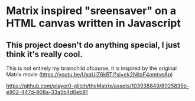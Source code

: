 # Matrix inspired "sreensaver" on a HTML canvas written in Javascript

## This project doesn't do anything special, I just think it's really cool.

This is not entirely my brainchild ofcourse, it is inspired by the original Matrix movie (https://youtu.be/UxqUIZ6kBTI?si=ek2NitaF4omtveAp)

https://github.com/player0-glitch/theMatrix/assets/103938849/8025835b-e902-447d-908a-33a5b4d6eb91

